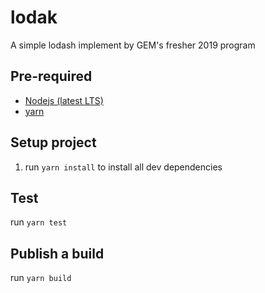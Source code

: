 # lodak

A simple lodash implement by GEM's fresher 2019 program

## Pre-required

- [Nodejs (latest LTS)](https://nodejs.org/en/)
- [yarn](https://yarnpkg.com/en/)

## Setup project

1. run `yarn install` to install all dev dependencies

## Test

run `yarn test`

## Publish a build

run `yarn build`

